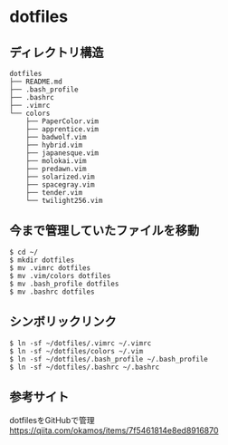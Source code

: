 # dotfiles

## ディレクトリ構造

```
dotfiles
├── README.md
├── .bash_profile
├── .bashrc
├── .vimrc
└── colors
    ├── PaperColor.vim
    ├── apprentice.vim
    ├── badwolf.vim
    ├── hybrid.vim
    ├── japanesque.vim
    ├── molokai.vim
    ├── predawn.vim
    ├── solarized.vim
    ├── spacegray.vim
    ├── tender.vim
    └── twilight256.vim
```

## 今まで管理していたファイルを移動

```
$ cd ~/
$ mkdir dotfiles
$ mv .vimrc dotfiles
$ mv .vim/colors dotfiles
$ mv .bash_profile dotfiles
$ mv .bashrc dotfiles
```

## シンボリックリンク

```
$ ln -sf ~/dotfiles/.vimrc ~/.vimrc
$ ln -sf ~/dotfiles/colors ~/.vim
$ ln -sf ~/dotfiles/.bash_profile ~/.bash_profile
$ ln -sf ~/dotfiles/.bashrc ~/.bashrc
```

## 参考サイト
dotfilesをGitHubで管理  
https://qiita.com/okamos/items/7f5461814e8ed8916870

